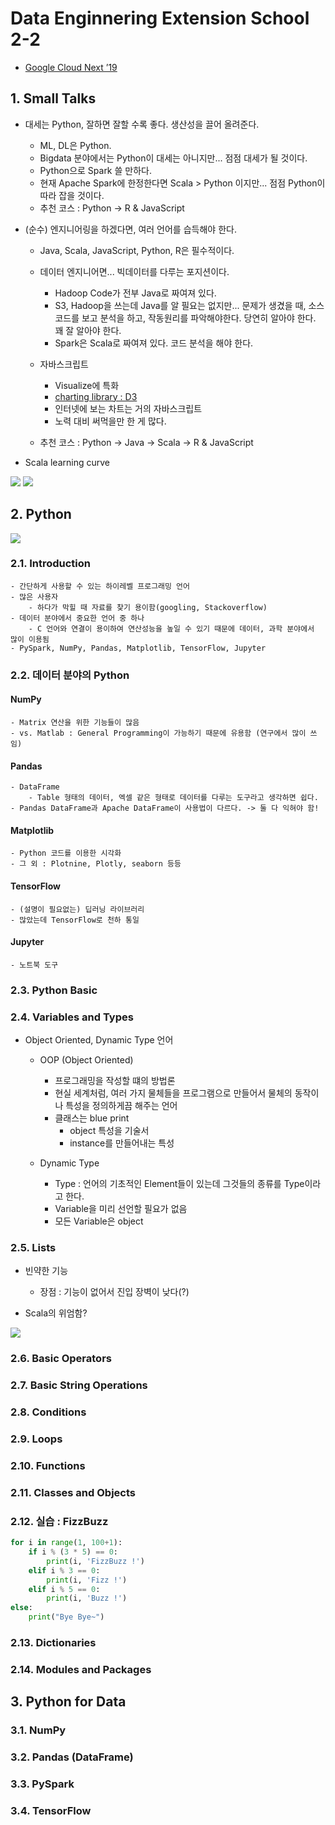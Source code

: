 # Data Enginnering Extension School 2-2

- [Google Cloud Next ’19](https://cloud.withgoogle.com/next/sf)


## 1. Small Talks
- 대세는 Python, 잘하면 잘할 수록 좋다. 생산성을 끌어 올려준다.
    - ML, DL은 Python.
    - Bigdata 분야에서는 Python이 대세는 아니지만... 점점 대세가 될 것이다.
    - Python으로 Spark 쓸 만하다.
    - 현재 Apache Spark에 한정한다면 Scala > Python 이지만... 점점 Python이 따라 잡을 것이다.
    - 추천 코스 : Python -> R & JavaScript
    
- (순수) 엔지니어링을 하겠다면, 여러 언어를 습득해야 한다.
    - Java, Scala, JavaScript, Python, R은 필수적이다.
    - 데이터 엔지니어면... 빅데이터를 다루는 포지션이다.
        - Hadoop Code가 전부 Java로 짜여져 있다.
        - S3, Hadoop을 쓰는데 Java를 알 필요는 없지만... 문제가 생겼을 때, 소스코드를 보고 분석을 하고, 작동원리를 파악해야한다. 당연히 알아야 한다. 꽤 잘 알아야 한다.
        - Spark은 Scala로 짜여져 있다. 코드 분석을 해야 한다.
    - 자바스크립트
        - Visualize에 특화
        - [charting library : D3](https://d3js.org/)
        - 인터넷에 보는 차트는 거의 자바스크립트
        - 노력 대비 써먹을만 한 게 많다.
    
    - 추천 코스 : Python -> Java -> Scala -> R & JavaScript

- Scala learning curve
<img src = "../../images/dees_ksw_1_2.jpg">
<img src = "../../images/dees_ksw_1_3.jpg">




## 2. Python
<img src = "../../images/dees_ksw_2_1.png">

### 2.1. Introduction
    - 간단하게 사용할 수 있는 하이레벨 프로그래밍 언어
    - 많은 사용자
        - 하다가 막힐 때 자료를 찾기 용이함(googling, Stackoverflow)
    - 데이터 분야에서 중요한 언어 중 하나
        - C 언어와 연결이 용이하여 연산성능을 높일 수 있기 때문에 데이터, 과학 분야에서 많이 이용됨
    - PySpark, NumPy, Pandas, Matplotlib, TensorFlow, Jupyter

### 2.2. 데이터 분야의 Python
#### NumPy
    - Matrix 연산을 위한 기능들이 많음
    - vs. Matlab : General Programming이 가능하기 때문에 유용함 (연구에서 많이 쓰임)

#### Pandas
    - DataFrame
        - Table 형태의 데이터, 엑셀 같은 형태로 데이터를 다루는 도구라고 생각하면 쉽다.
    - Pandas DataFrame과 Apache DataFrame이 사용법이 다르다. -> 둘 다 익혀야 함!
    
#### Matplotlib
    - Python 코드를 이용한 시각화
    - 그 외 : Plotnine, Plotly, seaborn 등등
    
#### TensorFlow
    - (설명이 필요없는) 딥러닝 라이브러리
    - 많았는데 TensorFlow로 천하 통일
    
#### Jupyter
    - 노트북 도구
    
    
### 2.3. Python Basic

### 2.4. Variables and Types
- Object Oriented, Dynamic Type 언어
    - OOP (Object Oriented)
        - 프로그래밍을 작성할 떄의 방법론
        - 현실 세계처럼, 여러 가지 물체들을 프로그램으로 만들어서 물체의 동작이나 특성을 정의하게끔 해주는 언어
        - 클래스는 blue print
            - object 특성을 기술서
            - instance를 만들어내는 특성
            
    - Dynamic Type
        - Type : 언어의 기초적인 Element들이 있는데 그것들의 종류를 Type이라고 한다.
        - Variable을 미리 선언할 필요가 없음
        - 모든 Variable은 object
        
### 2.5.  Lists
- 빈약한 기능
    - 장점 : 기능이 없어서 진입 장벽이 낮다(?)

- Scala의 위엄함?
<img src = "../../images/dees_ksw_2_4.svg">


### 2.6. Basic Operators
### 2.7. Basic String Operations
### 2.8. Conditions
### 2.9. Loops
### 2.10. Functions
### 2.11. Classes and Objects

### 2.12. 실습 : FizzBuzz
```Python
for i in range(1, 100+1):
    if i % (3 * 5) == 0:
        print(i, 'FizzBuzz !')
    elif i % 3 == 0:
        print(i, 'Fizz !')
    elif i % 5 == 0:
        print(i, 'Buzz !')   
else:
    print("Bye Bye~")
```

### 2.13. Dictionaries

### 2.14. Modules and Packages

## 3. Python for Data
### 3.1. NumPy
### 3.2. Pandas (DataFrame)
### 3.3. PySpark
### 3.4. TensorFlow
